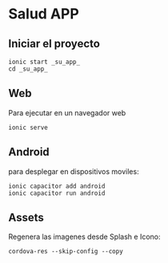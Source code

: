 # Salud APP

## Iniciar el proyecto
```
ionic start _su_app_
cd _su_app_
```

## Web
Para ejecutar en un navegador web
```
ionic serve
```

## Android
para desplegar en dispositivos moviles:
```
ionic capacitor add android
ionic capacitor run android
```

## Assets
Regenera las imagenes desde Splash e Icono:
```
cordova-res --skip-config --copy
```